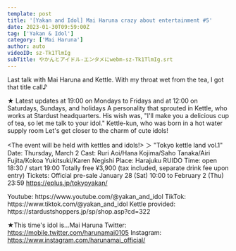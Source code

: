 ```yaml
---
template: post
title: '[Yakan and Idol] Mai Haruna crazy about entertainment #5'
date: 2023-01-30T09:59:00Z
tag: ['Yakan & Idol']
category: ['Mai Haruna']
author: auto 
videoID: sz-Tk1TlmIg
subTitle: やかんとアイドル-エンタメにwebm-sz-Tk1TlmIg.srt
---
```

Last talk with Mai Haruna and Kettle.
With my throat wet from the tea, I got that title call♪

★ Latest updates at 19:00 on Mondays to Fridays and at 12:00 on Saturdays, Sundays, and holidays
A personality that sprouted in Kettle, who works at Stardust headquarters.
His wish was, "I'll make you a delicious cup of tea, so let me talk to your idol."
Kettle-kun, who was born in a hot water supply room
Let's get closer to the charm of cute idols!

<The event will be held with kettles and idols!> ＞
"Tokyo kettle land vol.1"
Date: Thursday, March 2
Cast: Ruri Aoi/Hana Kojima/Saho Tanaka/Airi Fujita/Kokoa Yukitsuki/Karen Negishi
Place: Harajuku RUIDO
Time: open 18:30 / start 19:00
Totally free ¥3,900 (tax included, separate drink fee upon entry)
Tickets: Official pre-sale
January 28 (Sat) 10:00 to February 2 (Thu) 23:59
https://eplus.jp/tokyoyakan/

<Kettle and Idol>
Youtube: https://www.youtube.com/@yakan_and_idol
TikTok: https://www.tiktok.com/@yakan_and_idol
Kettle provided: https://stardustshoppers.jp/sp/shop.asp?cd=322

★This time's idol is...Mai Haruna
<Mai Haruna>
Twitter: https://mobile.twitter.com/harunamai0105
Instagram: https://www.instagram.com/harunamai_official/
